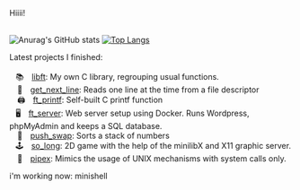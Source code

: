 Hiiii!<br><br>

![Anurag's GitHub stats](https://github-readme-stats.vercel.app/api?username=ali-tevfik&theme=midnight-purple&show_icons=true)
[![Top Langs](https://github-readme-stats.vercel.app/api/top-langs/?username=ali-tevfik&layout=compact)](https://github.com/ali-tevfik/github-readme-stats)

  Latest projects I finished:<br><br>
  &ensp; 📚 [libft](https://github.com/ali-tevfik/Codam/tree/master/Libft): My own C library, regrouping usual functions.<br>
 📄 [get_next_line](https://github.com/ali-tevfik/Codam/tree/master/Get%20Next%20Line): Reads one line at the time from a file descriptor<br>
 🖨 [ft_printf](https://github.com/ali-tevfik/Codam/tree/master/ft_printf): Self-built C printf function<br>
  &ensp; 🖥 [ft_server](https://github.com/ali-tevfik/Codam/tree/master/ft_server2): Web server setup using Docker. Runs Wordpress, phpMyAdmin and keeps a SQL database.<br>
 🔢 [push_swap](https://github.com/ali-tevfik/Codam/tree/master/push_swap): Sorts a stack of numbers<br>
 &ensp; 🕹 [so_long](https://github.com/ali-tevfik/So_Long): 2D game with the help of the minilibX and X11 graphic server.<br>
 🍴 [pipex](https://github.com/ali-tevfik/Pipex): Mimics the usage of UNIX mechanisms with system calls only.<br>

i'm working now:
 minishell
